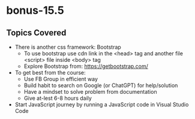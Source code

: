 # bonus-15.5

## Topics Covered
- There is another css framework: Bootstrap
	- To use bootstrap use cdn link in the \<head> tag and another file \<script> file inside \<body> tag
	- Explore Bootstrap from: https://getbootstrap.com/ 
- To get best from the course:
	- Use FB Group in efficient way
	- Build habit to search on Google (or ChatGPT) for help/solution
	- Have a mindset to solve problem from documentation
	- Give at-lest 6-8 hours daily
- Start JavaScript journey by running a JavaScript code in Visual Studio Code